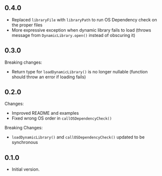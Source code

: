 ## 0.4.0

- Replaced `libraryFile` with `libraryPath` to run OS Dependency check on the proper files
- More expressive exception when dynamic library fails to load (throws message from `DynamicLibrary.open()` instead of
  obscuring it)

## 0.3.0

Breaking changes:
- Return type for `loadDynamicLibrary()` is no longer nullable (function should throw an error if loading fails)

## 0.2.0

Changes:
- Improved README and examples
- Fixed wrong OS order in `callOSDependencyCheck()`

Breaking Changes: 
- `loadDynamicLibrary()` and `callOSDependencyCheck()` updated to be synchronous

## 0.1.0

- Initial version.
